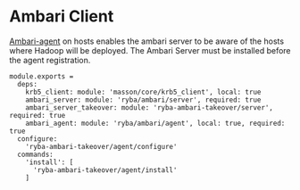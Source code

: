 
# Ambari Client

[Ambari-agent][Ambari-agent-install] on hosts enables the ambari server to be
aware of the  hosts where Hadoop will be deployed. The Ambari Server must be 
installed before the agent registration.

    module.exports =
      deps:
        krb5_client: module: 'masson/core/krb5_client', local: true
        ambari_server: module: 'ryba/ambari/server', required: true
        ambari_server_takeover: module: 'ryba-ambari-takeover/server', required: true
        ambari_agent: module: 'ryba/ambari/agent', local: true, required: true
      configure:
        'ryba-ambari-takeover/agent/configure'
      commands:
        'install': [
          'ryba-ambari-takeover/agent/install'
        ]

[Ambari-agent-install]: https://cwiki.apache.org/confluence/display/AMBARI/Installing+ambari-agent+on+target+hosts
